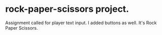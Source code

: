 # rock-paper-scissors project.
Assignment called for player text input. I added buttons as well. It's 
Rock Paper Scissors.
